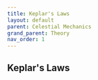 ```yaml
---
title: Keplar's Laws
layout: default
parent: Celestial Mechanics
grand_parent: Theory
nav_order: 1
---
```


## Keplar's Laws
